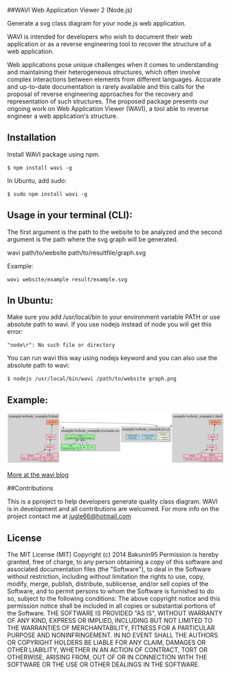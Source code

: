 ##WAVI Web Application Viewer 2 (Node.js)

Generate a svg class diagram for your node.js web application.

WAVI is intended for developers who wish to document their web application or as a reverse engineering tool to recover 
the structure of a web application.

Web applications pose unique challenges when it comes to understanding and maintaining their heterogeneous structures, which often involve complex interactions between elements from different languages. Accurate and up-to-date documentation is rarely available and this calls for the proposal of reverse engineering approaches for the recovery and representation of such structures. The proposed package presents our ongoing work on Web Application Viewer (WAVI), a tool able to reverse engineer a web application's structure.


## Installation

Install WAVI package using npm.

    $ npm install wavi -g


In Ubuntu, add sudo:

    $ sudo npm install wavi -g

## Usage in your terminal (CLI): 

The first argument is the path to the website to be analyzed and the second argument is the path where the svg graph will be generated.

wavi path/to/website path/to/resultfile/graph.svg

Example:

```
wavi website/example result/example.svg

```

## In Ubuntu: 

Make sure you add /usr/local/bin to your environment variable PATH or use absolute path to wavi.
If you use nodejs instead of node you will get this error:

```
"node\r": No such file or directory
```

You can run wavi this way using nodejs keyword and you can also use the absolute path to wavi:

    $ nodejs /usr/local/bin/wavi /path/to/website graph.png


## Example:

![Example](/es5/example/graph.jpg?raw=true "Example")


[More at the wavi blog](https://blogwavi.wordpress.com/)


##Contributions

This is a pproject to help developers generate quality class diagram. WAVI is in development and all contributions are welcomed.
For more info on the project contact me at jugle66@hotmail.com


## License

The MIT License (MIT)
Copyright (c) 2014 Bakunin95
Permission is hereby granted, free of charge, to any person obtaining a copy
of this software and associated documentation files (the "Software"), to deal
in the Software without restriction, including without limitation the rights
to use, copy, modify, merge, publish, distribute, sublicense, and/or sell
copies of the Software, and to permit persons to whom the Software is
furnished to do so, subject to the following conditions:
The above copyright notice and this permission notice shall be included in all
copies or substantial portions of the Software.
THE SOFTWARE IS PROVIDED "AS IS", WITHOUT WARRANTY OF ANY KIND, EXPRESS OR
IMPLIED, INCLUDING BUT NOT LIMITED TO THE WARRANTIES OF MERCHANTABILITY,
FITNESS FOR A PARTICULAR PURPOSE AND NONINFRINGEMENT. IN NO EVENT SHALL THE
AUTHORS OR COPYRIGHT HOLDERS BE LIABLE FOR ANY CLAIM, DAMAGES OR OTHER
LIABILITY, WHETHER IN AN ACTION OF CONTRACT, TORT OR OTHERWISE, ARISING FROM,
OUT OF OR IN CONNECTION WITH THE SOFTWARE OR THE USE OR OTHER DEALINGS IN THE
SOFTWARE.
